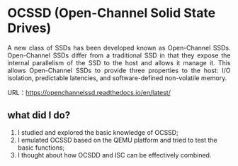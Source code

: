 # OCSSD (Open-Channel Solid State Drives)

<p align = "justify">
A new class of SSDs has been developed known as Open-Channel SSDs. Open-Channel SSDs differ from a traditional SSD in that they expose the internal parallelism of the SSD to the host and allows it manage it. This allows Open-Channel SSDs to provide three properties to the host: I/O isolation, predictable latencies, and software-defined non-volatile memory.
</p>

URL：<https://openchannelssd.readthedocs.io/en/latest/>

## what did I do?

1. I studied and explored the basic knowledge of OCSSD;
2. I emulated OCSSD based on the QEMU platform and tried to test the basic functions;
3. I thought about how OCSDD and ISC can be effectively combined.

